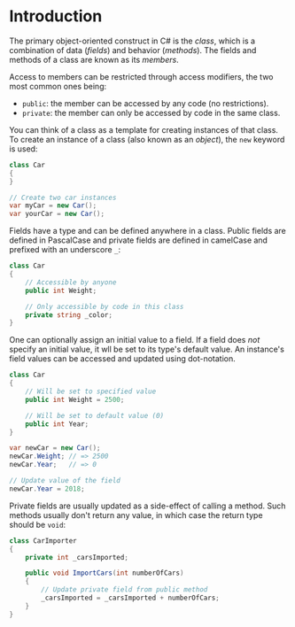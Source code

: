 # Introduction

The primary object-oriented construct in C# is the _class_, which is a combination of data (_fields_) and behavior (_methods_). The fields and methods of a class are known as its _members_.

Access to members can be restricted through access modifiers, the two most common ones being:

- `public`: the member can be accessed by any code (no restrictions).
- `private`: the member can only be accessed by code in the same class.

You can think of a class as a template for creating instances of that class. To create an instance of a class (also known as an _object_), the `new` keyword is used:

```csharp
class Car
{
}

// Create two car instances
var myCar = new Car();
var yourCar = new Car();
```

Fields have a type and can be defined anywhere in a class.
Public fields are defined in PascalCase and private fields are defined in camelCase and prefixed with an underscore `_`:

```csharp
class Car
{
    // Accessible by anyone
    public int Weight;

    // Only accessible by code in this class
    private string _color;
}
```

One can optionally assign an initial value to a field. If a field does _not_ specify an initial value, it wll be set to its type's default value. An instance's field values can be accessed and updated using dot-notation.

```csharp
class Car
{
    // Will be set to specified value
    public int Weight = 2500;

    // Will be set to default value (0)
    public int Year;
}

var newCar = new Car();
newCar.Weight; // => 2500
newCar.Year;   // => 0

// Update value of the field
newCar.Year = 2018;
```

Private fields are usually updated as a side-effect of calling a method. Such methods usually don't return any value, in which case the return type should be `void`:

```csharp
class CarImporter
{
    private int _carsImported;

    public void ImportCars(int numberOfCars)
    {
        // Update private field from public method
        _carsImported = _carsImported + numberOfCars;
    }
}
```
